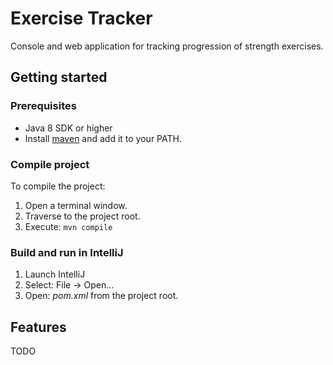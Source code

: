 # Exercise Tracker

Console and web application for tracking progression of strength exercises.

## Getting started

### Prerequisites

* Java 8 SDK or higher
* Install [maven](https://maven.apache.org) and add it to your PATH.

### Compile project

To compile the project:
1. Open a terminal window.
1. Traverse to the project root.
1. Execute: `mvn compile`

### Build and run in IntelliJ

1. Launch IntelliJ
1. Select: File -> Open...
1. Open: _pom.xml_ from the project root.

## Features

TODO